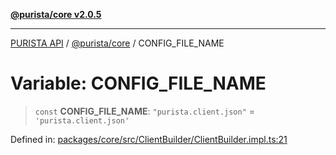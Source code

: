 [**@purista/core v2.0.5**](../README.md)

***

[PURISTA API](../../../packages.md) / [@purista/core](../README.md) / CONFIG\_FILE\_NAME

# Variable: CONFIG\_FILE\_NAME

> `const` **CONFIG\_FILE\_NAME**: `"purista.client.json"` = `'purista.client.json'`

Defined in: [packages/core/src/ClientBuilder/ClientBuilder.impl.ts:21](https://github.com/puristajs/purista/blob/master/packages/core/src/ClientBuilder/ClientBuilder.impl.ts#L21)
